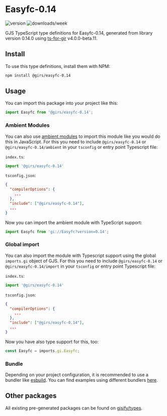 
# Easyfc-0.14

![version](https://img.shields.io/npm/v/@girs/easyfc-0.14)
![downloads/week](https://img.shields.io/npm/dw/@girs/easyfc-0.14)


GJS TypeScript type definitions for Easyfc-0.14, generated from library version 0.14.0 using [ts-for-gir](https://github.com/gjsify/ts-for-gir) v4.0.0-beta.11.


## Install

To use this type definitions, install them with NPM:
```bash
npm install @girs/easyfc-0.14
```

## Usage

You can import this package into your project like this:
```ts
import Easyfc from '@girs/easyfc-0.14';
```

### Ambient Modules

You can also use [ambient modules](https://github.com/gjsify/ts-for-gir/tree/main/packages/cli#ambient-modules) to import this module like you would do this in JavaScript.
For this you need to include `@girs/easyfc-0.14` or `@girs/easyfc-0.14/ambient` in your `tsconfig` or entry point Typescript file:

`index.ts`:
```ts
import '@girs/easyfc-0.14'
```

`tsconfig.json`:
```json
{
  "compilerOptions": {
    ...
  },
  "include": ["@girs/easyfc-0.14"],
  ...
}
```

Now you can import the ambient module with TypeScript support: 

```ts
import Easyfc from 'gi://Easyfc?version=0.14';
```

### Global import

You can also import the module with Typescript support using the global `imports.gi` object of GJS.
For this you need to include `@girs/easyfc-0.14` or `@girs/easyfc-0.14/import` in your `tsconfig` or entry point Typescript file:

`index.ts`:
```ts
import '@girs/easyfc-0.14'
```

`tsconfig.json`:
```json
{
  "compilerOptions": {
    ...
  },
  "include": ["@girs/easyfc-0.14"],
  ...
}
```

Now you have also type support for this, too:

```ts
const Easyfc = imports.gi.Easyfc;
```

### Bundle

Depending on your project configuration, it is recommended to use a bundler like [esbuild](https://esbuild.github.io/). You can find examples using different bundlers [here](https://github.com/gjsify/ts-for-gir/tree/main/examples).

## Other packages

All existing pre-generated packages can be found on [gjsify/types](https://github.com/gjsify/types).

